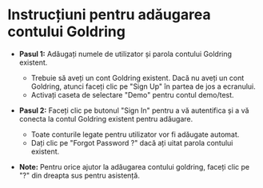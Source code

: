 # **Instrucțiuni pentru adăugarea contului Goldring**
- **Pasul 1:** Adăugați numele de utilizator și parola contului Goldring existent.
  - Trebuie să aveți un cont Goldring existent. Dacă nu aveți un cont Goldring, atunci faceți clic pe "Sign Up" în partea de jos a ecranului.
  - Activați caseta de selectare "Demo" pentru contul demo/test.
- **Pasul 2:** Faceți clic pe butonul "Sign In" pentru a vă autentifica și a vă conecta la contul Goldring existent pentru adăugare.
  - Toate conturile legate pentru utilizator vor fi adăugate automat.
  - Dați clic pe "Forgot Password ?" dacă ați uitat parola contului existent.

- **Note:** Pentru orice ajutor la adăugarea contului goldring, faceți clic pe "?" din dreapta sus pentru asistență.